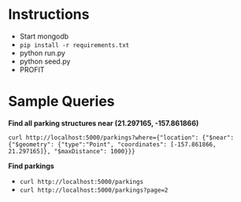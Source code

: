 Instructions
============

  - Start mongodb
  - `pip install -r requirements.txt`
  - python run.py
  - python seed.py
  - PROFIT

Sample Queries
==============

**Find all parking structures near (21.297165, -157.861866)**

`curl http://localhost:5000/parkings?where={"location": {"$near": {"$geometry": {"type":"Point", "coordinates": [-157.861866, 21.297165]}, "$maxDistance": 1000}}}`

**Find parkings**

  * `curl http://localhost:5000/parkings`
  * `curl http://localhost:5000/parkings?page=2`
